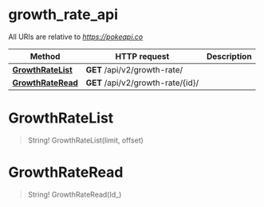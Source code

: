 # growth_rate_api

All URIs are relative to *https://pokeapi.co*

Method | HTTP request | Description
------------- | ------------- | -------------
[**GrowthRateList**](growth_rate_api.md#GrowthRateList) | **GET** /api/v2/growth-rate/ | 
[**GrowthRateRead**](growth_rate_api.md#GrowthRateRead) | **GET** /api/v2/growth-rate/{id}/ | 


<a name="GrowthRateList"></a>
# **GrowthRateList**
> String! GrowthRateList(limit, offset)


<a name="GrowthRateRead"></a>
# **GrowthRateRead**
> String! GrowthRateRead(Id_)



